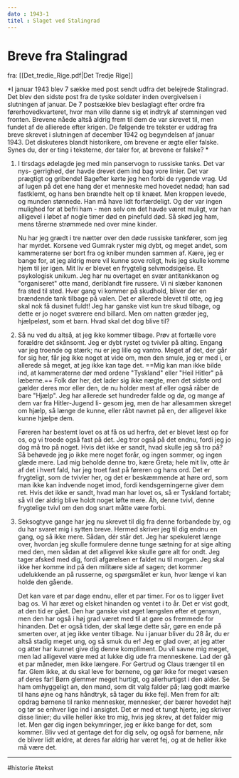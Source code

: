 ```yaml
---
dato : 1943-1
titel : Slaget ved Stalingrad
---
```



# Breve fra Stalingrad 
fra: [[Det_tredie_Rige.pdf|Det Tredje Rige]]


*I januar 1943 blev 7 sække med post sendt udfra det belejrede Stalingrad. Det blev den sidste post fra de tyske soldater inden overgivelsen i slutningen af januar. De 7 postsække blev beslaglagt efter ordre fra førerhovedkvarteret, hvor man ville danne sig et indtryk af stemningen ved fronten. Brevene nåede altså aldrig frem til dem de var skrevet til, men fundet af de allierede efter krigen. De følgende tre tekster er uddrag fra breve skrevet i slutningen af december 1942 og begyndelsen af januar 1943. Det diskuteres blandt historikere, om brevene er ægte eller falske. Synes du, der er ting i teksterne, der taler for, at brevene er falske? *

1. I tirsdags ødelagde jeg med min panservogn to russiske tanks. Det var nys- gerrighed, der havde drevet dem ind bag vore linier. Det var prægtigt og gribende! Bagefter kørte jeg hen forbi de rygende vrag. Ud af lugen på det ene hang der et menneske med hovedet nedad; han sad fastklemt, og hans ben brændte helt op til knæet. Men kroppen levede, og munden stønnede. Han må have lidt forfærdeligt. Og der var ingen mulighed for at befri ham - men selv om det havde været muligt, var han alligevel i løbet af nogle timer død en pinefuld død. Så skød jeg ham, mens tårerne strømmede ned over mine kinder. 
	
	Nu har jeg grædt i tre nætter over den døde russiske tankfører, som jeg har myrdet. Korsene ved Gumrak ryster mig dybt, og meget andet, som kammeraterne ser bort fra og kniber munden sammen af. Kære, jeg er bange for, at jeg aldrig mere vil kunne sove roligt, hvis jeg skulle komme hjem til jer igen. Mit liv er blevet en frygtelig selvmodsigelse. Et psykologisk unikum. Jeg har nu overtaget en svær antitankkanon og "organiseret" otte mand, deriblandt fire russere. Vi ni slæber kanonen fra sted til sted. Hver gang vi kommer på skudhold, bliver der en brændende tank tilbage på valen. Det er allerede blevet til otte, og jeg skal nok få dusinet fuldt! Jeg har ganske vist kun tre skud tilbage, og dette er jo noget sværere end billard. Men om natten græder jeg, hjælpeløst, som et barn. Hvad skal det dog blive til?

2. Så nu ved du altså, at jeg ikke kommer tilbage. Prøv at fortælle vore forældre det skånsomt. Jeg er dybt rystet og tvivler på alting. Engang var jeg troende og stærk; nu er jeg lille og vantro. Meget af det, der går for sig her, får jeg ikke noget at vide om, men den smule, jeg er med i, er allerede så meget, at jeg ikke kan tage det. ==Mig kan man ikke bilde ind, at kammeraterne dør med ordene "Tyskland" eller "Heil Hitler" på læberne.== Folk dør her, det lader sig ikke nægte, men det sidste ord gælder deres mor eller den, de nu holder mest af eller også råber de bare "Hjælp". Jeg har allerede set hundreder falde og dø, og mange af dem var fra Hitler-Jugend li- gesom jeg, men de har allesammen skreget om hjælp, så længe de kunne, eller råbt navnet på en, der alligevel ikke kunne hjælpe dem. 

	Føreren har bestemt lovet os at få os ud herfra, det er blevet læst op for os, og vi troede også fast på det. Jeg tror også på det endnu, fordi jeg jo dog må tro på noget. Hvis det ikke er sandt, hvad skulle jeg så tro på? Så behøvede jeg jo ikke mere noget forår, og ingen sommer, og ingen glæde mere. Lad mig beholde denne tro, kære Greta; hele mit liv, otte år af det i hvert fald, har jeg troet fast på føreren og hans ord. Det er frygteligt, som de tvivler her, og det er beskæmmende at høre ord, som man ikke kan indvende noget imod, fordi kendsgerningerne giver dem ret. Hvis det ikke er sandt, hvad man har lovet os, så er Tyskland fortabt; så vil der aldrig blive holdt noget løfte mere. Åh, denne tvivl, denne frygtelige tvivl om den dog snart måtte være forbi. 

3. Seksogtyve gange har jeg nu skrevet til dig fra denne forbandede by, og du har svaret mig i sytten breve. Hermed skriver jeg til dig endnu en gang, og så ikke mere. Sådan, dér står det. Jeg har spekuleret længe over, hvordan jeg skulle formulere denne tunge sætning for at sige alting med den, men sådan at det alligevel ikke skulle gøre alt for ondt. Jeg tager afsked med dig, fordi afgørelsen er faldet nu til morgen. Jeg skal ikke her komme ind på den militære side af sagen; det kommer udelukkende an på russerne, og spørgsmålet er kun, hvor længe vi kan holde den gående. 
 
	Det kan vare et par dage endnu, eller et par timer. For os to ligger livet bag os. Vi har æret og elsket hinanden og ventet i to år. Det er vist godt, at den tid er gået. Den har ganske vist øget længslen efter et gensyn, men den har også i høj grad været med til at gøre os fremmede for hinanden. Det er også tiden, der skal læge dette sår, gøre en ende på smerten over, at jeg ikke venter tilbage. Nu i januar bliver du 28 år, du er altså stadig meget ung, og så smuk du er! Jeg er glad over, at jeg atter og atter har kunnet give dig denne kompliment. Du vil savne mig meget, men lad alligevel være med at lukke dig ude fra menneskene. Lad der gå et par måneder, men ikke længere. For Gertrud og Claus trænger til en far. Glem ikke, at du skal leve for børnene, og gør ikke for meget væsen af deres far! Børn glemmer meget hurtigt, og allerhurtigst i den alder. Se ham omhyggeligt an, den mand, som dit valg falder på; læg godt mærke til hans øjne og hans håndtryk, så tager du ikke fejl. Men frem for alt: opdrag børnene til ranke mennesker, mennesker, der bærer hovedet højt og tør se enhver lige ind i ansigtet. Det er med et tungt hjerte, jeg skriver disse linier; du ville heller ikke tro mig, hvis jeg skrev, at det falder mig let. Men gør dig ingen bekymringer, jeg er ikke bange for det, som kommer. Bliv ved at gentage det for dig selv, og også for børnene, når de bliver lidt ældre, at deres far aldrig har været fej, og at de heller ikke må være det.
 
 
 ---
 #historie 
 #tekst  